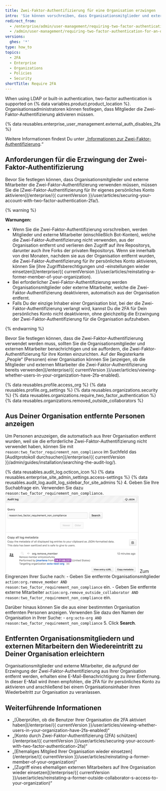 ```yaml
---
title: Zwei-Faktor-Authentifizierung für eine Organisation erzwingen
intro: 'Sie können vorschreiben, dass Organisationsmitglieder und externe Mitarbeiter die Zwei-Faktor-Authentifizierung für ihre persönlichen Konten in einer Organisation aktiveren müssen, wodurch es für Personen mit böswilliger Absicht schwerer wird, auf die Repositorys und Einstellungen einer Organisation zuzugreifen.'
redirect_from:
  - /enterprise/admin/user-management/requiring-two-factor-authentication-for-an-organization
  - /admin/user-management/requiring-two-factor-authentication-for-an-organization
versions:
  ghes: '*'
type: how_to
topics:
  - 2FA
  - Enterprise
  - Organizations
  - Policies
  - Security
shortTitle: Require 2FA
---
```


When using LDAP or built-in authentication, two-factor authentication is supported on {% data variables.product.product_location %}. Organisationsadministratoren können festlegen, dass Mitglieder die Zwei-Faktor-Authentifizierung aktivieren müssen.

{% data reusables.enterprise_user_management.external_auth_disables_2fa %}

Weitere Informationen findest Du unter „[Informationen zur Zwei-Faktor-Authentifizierung](/github/authenticating-to-github/about-two-factor-authentication).“

## Anforderungen für die Erzwingung der Zwei-Faktor-Authentifizierung

Bevor Sie festlegen können, dass Organisationsmitglieder und externe Mitarbeiter die Zwei-Faktor-Authentifizierung verwenden müssen, müssen Sie die [Zwei-Faktor-Authentifizierung für Ihr eigenes persönliches Konto aktivieren](/enterprise/{{ currentVersion }}/user/articles/securing-your-account-with-two-factor-authentication-2fa/).

{% warning %}

**Warnungen:**

- Wenn Sie die Zwei-Faktor-Authentifizierung vorschreiben, werden Mitglieder und externe Mitarbeiter (einschließlich Bot-Konten), welche die Zwei-Faktor-Authentifizierung nicht verwenden, aus der Organisation entfernt und verlieren den Zugriff auf ihre Repositorys, darunter auch ihre Forks der privaten Repositorys. Wenn sie innerhalb von drei Monaten, nachdem sie aus der Organisation entfernt wurden, die Zwei-Faktor-Authentifizierung für ihr persönliches Konto aktivieren, können Sie [ihre Zugriffsberechtigungen und -einstellungen wieder einsetzen](/enterprise/{{ currentVersion }}/user/articles/reinstating-a-former-member-of-your-organization).
- Bei erforderlicher Zwei-Faktor-Authentifizierung werden Organisationsmitglieder oder externe Mitarbeiter, welche die Zwei-Faktor-Authentifizierung deaktivieren, automatisch aus der Organisation entfernt.
- Falls Du der einzige Inhaber einer Organisation bist, bei der die Zwei-Faktor-Authentifizierung verlangt wird, kannst Du die 2FA für Dein persönliches Konto nicht deaktivieren, ohne gleichzeitig die Erzwingung der Zwei-Faktor-Authentifizierung für die Organisation aufzuheben.

{% endwarning %}

Bevor Sie festlegen können, dass die Zwei-Faktor-Authentifizierung verwendet werden muss, sollten Sie die Organisationsmitglieder und externen Mitarbeiter benachrichtigen und sie auffordern, die Zwei-Faktor-Authentifizierung für ihre Konten einzurichten. Auf der Registerkarte „People“ (Personen) einer Organisation können Sie [anzeigen, ob die Mitglieder und externen Mitarbeiter die Zwei-Faktor-Authentifizierung bereits verwenden](/enterprise/{{ currentVersion }}/user/articles/viewing-whether-users-in-your-organization-have-2fa-enabled).

{% data reusables.profile.access_org %}
{% data reusables.profile.org_settings %}
{% data reusables.organizations.security %}
{% data reusables.organizations.require_two_factor_authentication %}
{% data reusables.organizations.removed_outside_collaborators %}

## Aus Deiner Organisation entfernte Personen anzeigen

Um Personen anzuzeigen, die automatisch aus Ihrer Organisation entfernt wurden, weil sie die erforderliche Zwei-Faktor-Authentifizierung nicht verwendet haben, können Sie mit `reason:two_factor_requirement_non_compliance` im Suchfeld das [Auditprotokoll durchsuchen](/enterprise/{{ currentVersion }}/admin/guides/installation/searching-the-audit-log/).

{% data reusables.audit_log.octicon_icon %}
{% data reusables.enterprise_site_admin_settings.access-settings %}
{% data reusables.audit_log.audit_log_sidebar_for_site_admins %}
4. Geben Sie Ihre Suchabfrage ein. Verwenden Sie dazu `reason:two_factor_requirement_non_compliance`. ![Das Personaltools-Auditprotokollereignis zeigt, dass ein Benutzer wegen Nichteinhaltung der 2FA entfernt wurde](/assets/images/help/2fa/2fa_noncompliance_stafftools_audit_log_search.png) Zum Eingrenzen Ihrer Suche nach:
    - Geben Sie entfernte Organisationsmitglieder `action:org.remove_member AND reason:two_factor_requirement_non_compliance` ein.
    - Geben Sie entfernte externe Mitarbeiter `action:org.remove_outside_collaborator AND reason:two_factor_requirement_non_compliance` ein.

  Darüber hinaus können Sie die aus einer bestimmten Organisation entfernten Personen anzeigen. Verwenden Sie dazu den Namen der Organisation in Ihrer Suche:
    - `org:octo-org AND reason:two_factor_requirement_non_compliance`
5. Click **Search**.

## Entfernten Organisationsmitgliedern und externen Mitarbeitern den Wiedereintritt zu Deiner Organisation erleichtern

Organisationsmitglieder und externe Mitarbeiter, die aufgrund der Erzwingung der Zwei-Faktor-Authentifizierung aus Ihrer Organisation entfernt werden, erhalten eine E-Mail-Benachrichtigung zu ihrer Entfernung. In dieser E-Mail wird ihnen empfohlen, die 2FA für ihr persönliches Konto zu aktivieren und anschließend bei einem Organisationsinhaber ihren Wiederbeitritt zur Organisation zu veranlassen.

## Weiterführende Informationen

- „[Überprüfen, ob die Benutzer Ihrer Organisation die 2FA aktiviert haben](/enterprise/{{ currentVersion }}/user/articles/viewing-whether-users-in-your-organization-have-2fa-enabled)“
- „[Konto durch Zwei-Faktor-Authentifizierung (2FA) schützen](/enterprise/{{ currentVersion }}/user/articles/securing-your-account-with-two-factor-authentication-2fa)“
- „[Ehemaliges Mitglied Ihrer Organisation wieder einsetzen](/enterprise/{{ currentVersion }}/user/articles/reinstating-a-former-member-of-your-organization)“
- „[Zugriff eines ehemaligen externen Mitarbeiters auf Ihre Organisation wieder einsetzen](/enterprise/{{ currentVersion }}/user/articles/reinstating-a-former-outside-collaborator-s-access-to-your-organization)“
